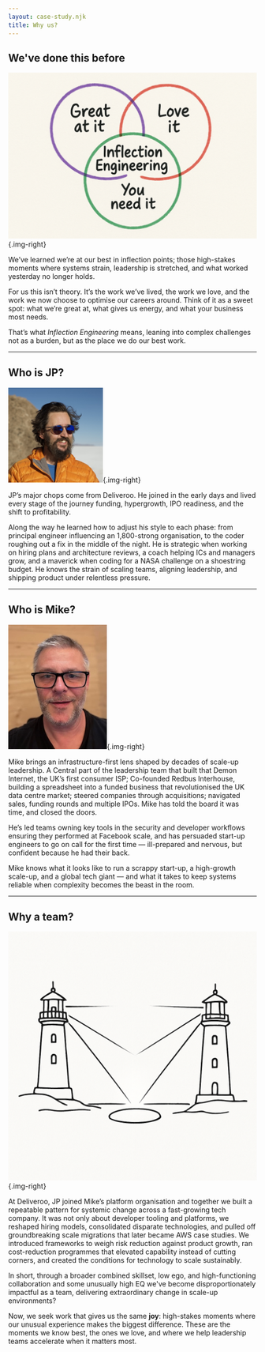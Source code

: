 ```yaml
---
layout: case-study.njk
title: Why us?
---
```



## We've done this before

![A venn diagram showing three segments — Great at it, Love it, You need it — with the intersection being: Inflection Engineering.](/assets/bad-venn.png){.img-right}

We’ve learned we’re at our best in inflection points;  those high-stakes moments where systems strain, leadership is stretched, and what worked yesterday no longer holds.

For us this isn’t theory. It’s the work we’ve lived, the work we love, and the work we now choose to optimise our careers around. Think of it as a sweet spot: what we’re great at, what gives us energy, and what your business most needs.

That’s what _Inflection Engineering_ means,  leaning into complex challenges not as a burden, but as the place we do our best work.

---

## Who is JP?

![JP](/assets/JP.png){.img-right}

JP’s major chops come from Deliveroo. He joined in the early days and lived every stage of the journey funding, hypergrowth, IPO readiness, and the shift to profitability.

Along the way he learned how to adjust his style to each phase: from principal engineer influencing an 1,800-strong organisation, to the coder roughing out a fix in the middle of the night. He is strategic when working on hiring plans and architecture reviews, a coach helping ICs and managers grow, and a maverick when coding for a NASA challenge on a shoestring budget. He knows the strain of scaling teams, aligning leadership, and shipping product under relentless pressure.

---

## Who is Mike?

![Mike](/assets/mike.png){.img-right}

Mike brings an infrastructure-first lens shaped by decades of scale-up leadership. A Central part of the leadership team that built that Demon Internet, the UK’s first consumer ISP; Co-founded Redbus Interhouse, building a spreadsheet into a funded business that revolutionised the UK data centre market; steered companies through acquisitions; navigated sales, funding rounds and multiple IPOs.  Mike has told the board it was time, and closed the doors. 

He’s led teams owning key tools in the security and developer workflows ensuring they performed at Facebook scale, and has persuaded start-up engineers to go on call for the first time — ill-prepared and nervous, but confident because he had their back. 

Mike knows what it looks like to run a scrappy start-up, a high-growth scale-up, and a global tech giant — and what it takes to keep systems reliable when complexity becomes the beast in the room.

---

## Why a team?

![Two lighthouses lighting one spot from two directions](/assets/twin.png){.img-right}

At Deliveroo, JP joined Mike’s platform organisation and together we built a repeatable pattern for systemic change across a fast-growing tech company. It was not only about developer tooling and platforms, we reshaped hiring models, consolidated disparate technologies, and pulled off groundbreaking scale migrations that later became AWS case studies. We introduced frameworks to weigh risk reduction against product growth, ran cost-reduction programmes that elevated capability instead of cutting corners, and created the conditions for technology to scale sustainably.

In short,  through  a broader combined skillset, low ego, and high-functioning collaboration and some unusually high EQ we've become disproportionately impactful as a team, delivering extraordinary change in scale-up environments? 

Now, we seek work that gives us the same **joy**: high-stakes moments where our unusual experience makes the biggest difference. These are the moments we know best, the ones we love, and where we help leadership teams accelerate when it matters most.
